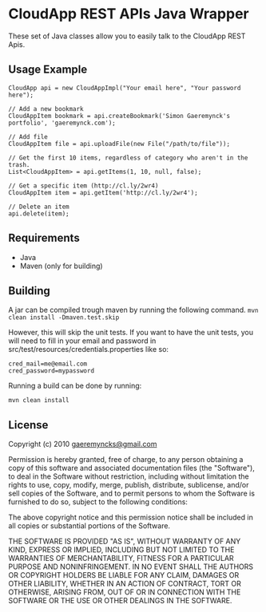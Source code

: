 CloudApp REST APIs Java Wrapper
===============================
These set of Java classes allow you to easily talk to the CloudApp REST Apis.

Usage Example
-------------

    CloudApp api = new CloudAppImpl("Your email here", "Your password here");

    // Add a new bookmark
    CloudAppItem bookmark = api.createBookmark('Simon Gaeremynck's portfolio', 'gaeremynck.com');

    // Add file
    CloudAppItem file = api.uploadFile(new File("/path/to/file"));

    // Get the first 10 items, regardless of category who aren't in the trash.
    List<CloudAppItem> = api.getItems(1, 10, null, false);

    // Get a specific item (http://cl.ly/2wr4)
    CloudAppItem item = api.getItem('http://cl.ly/2wr4');
    
    // Delete an item
    api.delete(item);
    

Requirements
------------
* Java
* Maven (only for building)


Building
--------
A jar can be compiled trough maven by running the following command.
`mvn clean install -Dmaven.test.skip`

However, this will skip the unit tests.
If you want to have the unit tests, you will need to fill 
in your email and password in src/test/resources/credentials.properties like so:
```
cred_mail=me@email.com
cred_password=mypassword
```

Running a build can be done by running:
```
mvn clean install
```


License
-------

 Copyright (c) 2010 <gaeremyncks@gmail.com>

 Permission is hereby granted, free of charge, to any person obtaining a copy
 of this software and associated documentation files (the "Software"), to deal
 in the Software without restriction, including without limitation the rights
 to use, copy, modify, merge, publish, distribute, sublicense, and/or sell
 copies of the Software, and to permit persons to whom the Software is
 furnished to do so, subject to the following conditions:

 The above copyright notice and this permission notice shall be included in
 all copies or substantial portions of the Software.

 THE SOFTWARE IS PROVIDED "AS IS", WITHOUT WARRANTY OF ANY KIND, EXPRESS OR
 IMPLIED, INCLUDING BUT NOT LIMITED TO THE WARRANTIES OF MERCHANTABILITY,
 FITNESS FOR A PARTICULAR PURPOSE AND NONINFRINGEMENT. IN NO EVENT SHALL THE
 AUTHORS OR COPYRIGHT HOLDERS BE LIABLE FOR ANY CLAIM, DAMAGES OR OTHER
 LIABILITY, WHETHER IN AN ACTION OF CONTRACT, TORT OR OTHERWISE, ARISING FROM,
 OUT OF OR IN CONNECTION WITH THE SOFTWARE OR THE USE OR OTHER DEALINGS IN
 THE SOFTWARE.
